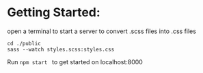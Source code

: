 # Getting Started: 

open a terminal to start a server to convert .scss files into .css files



``` 
cd ./public
sass --watch styles.scss:styles.css
```

Run ```npm start ``` to get started on localhost:8000

